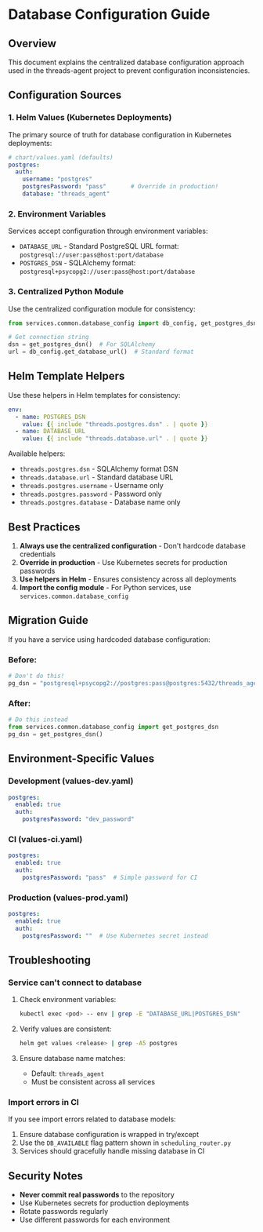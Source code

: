 # Database Configuration Guide

## Overview

This document explains the centralized database configuration approach used in the threads-agent project to prevent configuration inconsistencies.

## Configuration Sources

### 1. Helm Values (Kubernetes Deployments)

The primary source of truth for database configuration in Kubernetes deployments:

```yaml
# chart/values.yaml (defaults)
postgres:
  auth:
    username: "postgres"
    postgresPassword: "pass"       # Override in production!
    database: "threads_agent"
```

### 2. Environment Variables

Services accept configuration through environment variables:

- `DATABASE_URL` - Standard PostgreSQL URL format: `postgresql://user:pass@host:port/database`
- `POSTGRES_DSN` - SQLAlchemy format: `postgresql+psycopg2://user:pass@host:port/database`

### 3. Centralized Python Module

Use the centralized configuration module for consistency:

```python
from services.common.database_config import db_config, get_postgres_dsn

# Get connection string
dsn = get_postgres_dsn()  # For SQLAlchemy
url = db_config.get_database_url()  # Standard format
```

## Helm Template Helpers

Use these helpers in Helm templates for consistency:

```yaml
env:
  - name: POSTGRES_DSN
    value: {{ include "threads.postgres.dsn" . | quote }}
  - name: DATABASE_URL
    value: {{ include "threads.database.url" . | quote }}
```

Available helpers:
- `threads.postgres.dsn` - SQLAlchemy format DSN
- `threads.database.url` - Standard database URL
- `threads.postgres.username` - Username only
- `threads.postgres.password` - Password only
- `threads.postgres.database` - Database name only

## Best Practices

1. **Always use the centralized configuration** - Don't hardcode database credentials
2. **Override in production** - Use Kubernetes secrets for production passwords
3. **Use helpers in Helm** - Ensures consistency across all deployments
4. **Import the config module** - For Python services, use `services.common.database_config`

## Migration Guide

If you have a service using hardcoded database configuration:

### Before:
```python
# Don't do this!
pg_dsn = "postgresql+psycopg2://postgres:pass@postgres:5432/threads_agent"
```

### After:
```python
# Do this instead
from services.common.database_config import get_postgres_dsn
pg_dsn = get_postgres_dsn()
```

## Environment-Specific Values

### Development (values-dev.yaml)
```yaml
postgres:
  enabled: true
  auth:
    postgresPassword: "dev_password"
```

### CI (values-ci.yaml)
```yaml
postgres:
  enabled: true
  auth:
    postgresPassword: "pass"  # Simple password for CI
```

### Production (values-prod.yaml)
```yaml
postgres:
  enabled: true
  auth:
    postgresPassword: ""  # Use Kubernetes secret instead
```

## Troubleshooting

### Service can't connect to database

1. Check environment variables:
   ```bash
   kubectl exec <pod> -- env | grep -E "DATABASE_URL|POSTGRES_DSN"
   ```

2. Verify values are consistent:
   ```bash
   helm get values <release> | grep -A5 postgres
   ```

3. Ensure database name matches:
   - Default: `threads_agent`
   - Must be consistent across all services

### Import errors in CI

If you see import errors related to database models:
1. Ensure database configuration is wrapped in try/except
2. Use the `DB_AVAILABLE` flag pattern shown in `scheduling_router.py`
3. Services should gracefully handle missing database in CI

## Security Notes

- **Never commit real passwords** to the repository
- Use Kubernetes secrets for production deployments
- Rotate passwords regularly
- Use different passwords for each environment